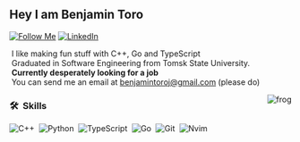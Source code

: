 ## Hey I am Benjamin Toro

[![Follow Me](https://img.shields.io/github/followers/GeniusPRO271?style=social)](https://github.com/GeniusPRO271)
[![LinkedIn](https://img.shields.io/badge/-Benjamin%20Toro-0077B5?style=flat&logo=Linkedin&logoColor=white)](https://linkedin.com/in/benjamin-toro-25266b259)

&nbsp;I like making fun stuff with C++, Go and TypeScript \
&nbsp;Graduated in Software Engineering from Tomsk State University. \
&nbsp;**Currently desperately looking for a job** \
&nbsp;You can send me an email at benjamintoroj@gmail.com (please do)

<img alt="frog" src="https://github.com/GeniusPRO271/md-gifs/blob/main/frog.gif" align="right"/>


### 🛠 &nbsp;Skills
![C++](https://img.shields.io/badge/-C++-blue?style=flat&logo=cplusplus)&nbsp;
![Python](https://img.shields.io/badge/-Python-05122A?style=flat&logo=python)&nbsp;
![TypeScript](https://img.shields.io/badge/-TypeScript-05122A?style=flat&logo=typescript)&nbsp;
![Go](https://img.shields.io/badge/-go-05122A?style=flat&logo=go)&nbsp;
![Git](https://img.shields.io/badge/-Git-05122A?style=flat&logo=git)&nbsp;
![Nvim](https://img.shields.io/badge/-nvim-05122A?style=flat&logo=nvim)&nbsp;



